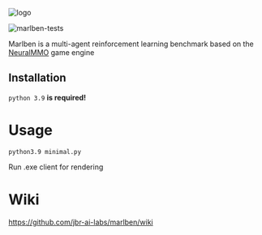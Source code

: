 ![logo](https://github.com/jbr-ai-labs/marlben/assets/22059171/cab386fb-3b49-4f02-b59a-49dd2de3cc9c)

![marlben-tests](../../actions/workflows/python-package-conda.yml/badge.svg)

Marlben is a multi-agent reinforcement learning benchmark based on the [NeuralMMO](https://github.com/NeuralMMO/environment) game engine

## Installation
```python 3.9```  **is required!**


# Usage

```python3.9 minimal.py```

Run .exe client for rendering

# Wiki
https://github.com/jbr-ai-labs/marlben/wiki
